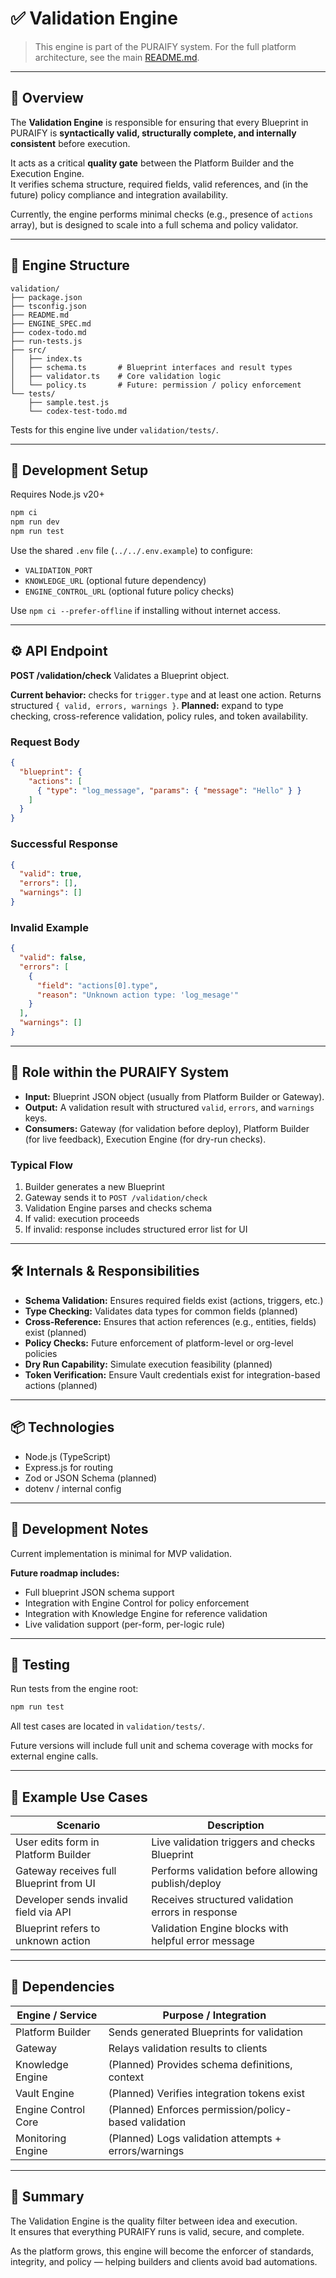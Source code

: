 # ✅ Validation Engine

> This engine is part of the PURAIFY system. For the full platform architecture, see the main [README.md](../../README.md).

---

## 🧠 Overview

The **Validation Engine** is responsible for ensuring that every Blueprint in PURAIFY is **syntactically valid, structurally complete, and internally consistent** before execution.

It acts as a critical **quality gate** between the Platform Builder and the Execution Engine.  
It verifies schema structure, required fields, valid references, and (in the future) policy compliance and integration availability.

Currently, the engine performs minimal checks (e.g., presence of `actions` array), but is designed to scale into a full schema and policy validator.

---

## 📁 Engine Structure

```text
validation/
├── package.json
├── tsconfig.json
├── README.md
├── ENGINE_SPEC.md
├── codex-todo.md
├── run-tests.js
├── src/
│   ├── index.ts
│   ├── schema.ts       # Blueprint interfaces and result types
│   ├── validator.ts    # Core validation logic
│   └── policy.ts       # Future: permission / policy enforcement
└── tests/
    ├── sample.test.js
    └── codex-test-todo.md
```

Tests for this engine live under `validation/tests/`.

---

## 🚀 Development Setup

Requires Node.js v20+

```bash
npm ci
npm run dev
npm run test
```

Use the shared `.env` file (`../../.env.example`) to configure:

- `VALIDATION_PORT`
- `KNOWLEDGE_URL` (optional future dependency)
- `ENGINE_CONTROL_URL` (optional future policy checks)

Use `npm ci --prefer-offline` if installing without internet access.

---

## ⚙️ API Endpoint

**POST /validation/check**
Validates a Blueprint object.

**Current behavior:** checks for `trigger.type` and at least one action. Returns structured `{ valid, errors, warnings }`.
**Planned:** expand to type checking, cross-reference validation, policy rules, and token availability.

### Request Body

```json
{
  "blueprint": {
    "actions": [
      { "type": "log_message", "params": { "message": "Hello" } }
    ]
  }
}
```

### Successful Response

```json
{
  "valid": true,
  "errors": [],
  "warnings": []
}
```

### Invalid Example

```json
{
  "valid": false,
  "errors": [
    {
      "field": "actions[0].type",
      "reason": "Unknown action type: 'log_mesage'"
    }
  ],
  "warnings": []
}
```

---

## 🧩 Role within the PURAIFY System

- **Input:** Blueprint JSON object (usually from Platform Builder or Gateway).
- **Output:** A validation result with structured `valid`, `errors`, and `warnings` keys.
- **Consumers:** Gateway (for validation before deploy), Platform Builder (for live feedback), Execution Engine (for dry-run checks).

### Typical Flow

1. Builder generates a new Blueprint  
2. Gateway sends it to `POST /validation/check`  
3. Validation Engine parses and checks schema  
4. If valid: execution proceeds  
5. If invalid: response includes structured error list for UI  

---

## 🛠️ Internals & Responsibilities

- **Schema Validation:** Ensures required fields exist (actions, triggers, etc.)
- **Type Checking:** Validates data types for common fields (planned)
- **Cross-Reference:** Ensures that action references (e.g., entities, fields) exist (planned)
- **Policy Checks:** Future enforcement of platform-level or org-level policies
- **Dry Run Capability:** Simulate execution feasibility (planned)
- **Token Verification:** Ensure Vault credentials exist for integration-based actions (planned)

---

## 📦 Technologies

- Node.js (TypeScript)
- Express.js for routing
- Zod or JSON Schema (planned)
- dotenv / internal config

---

## 🚧 Development Notes

Current implementation is minimal for MVP validation.

**Future roadmap includes:**

- Full blueprint JSON schema support
- Integration with Engine Control for policy enforcement
- Integration with Knowledge Engine for reference validation
- Live validation support (per-form, per-logic rule)

---

## 🧪 Testing

Run tests from the engine root:

```bash
npm run test
```

All test cases are located in `validation/tests/`.

Future versions will include full unit and schema coverage with mocks for external engine calls.

---

## 🧪 Example Use Cases

| Scenario                              | Description                                                        |
|---------------------------------------|--------------------------------------------------------------------|
| User edits form in Platform Builder   | Live validation triggers and checks Blueprint                      |
| Gateway receives full Blueprint from UI | Performs validation before allowing publish/deploy               |
| Developer sends invalid field via API | Receives structured validation errors in response                  |
| Blueprint refers to unknown action    | Validation Engine blocks with helpful error message                |

---

## 🧩 Dependencies

| Engine / Service      | Purpose / Integration                                 |
|------------------------|-------------------------------------------------------|
| Platform Builder       | Sends generated Blueprints for validation            |
| Gateway                | Relays validation results to clients                 |
| Knowledge Engine       | (Planned) Provides schema definitions, context       |
| Vault Engine           | (Planned) Verifies integration tokens exist          |
| Engine Control Core    | (Planned) Enforces permission/policy-based validation|
| Monitoring Engine      | (Planned) Logs validation attempts + errors/warnings |

---

## 🧭 Summary

The Validation Engine is the quality filter between idea and execution.  
It ensures that everything PURAIFY runs is valid, secure, and complete.

As the platform grows, this engine will become the enforcer of standards,  
integrity, and policy — helping builders and clients avoid bad automations.
